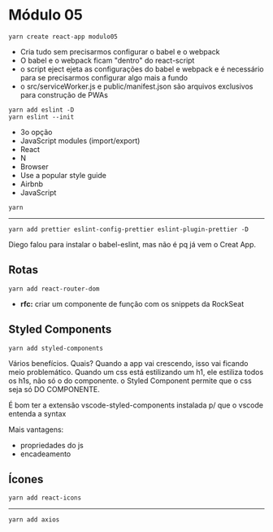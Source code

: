 # Módulo 05

```
yarn create react-app modulo05
```

- Cria tudo sem precisarmos configurar o babel e o webpack
- O babel e o webpack ficam "dentro" do react-script
- o script eject ejeta as configurações do babel e webpack e é necessário para se precisarmos configurar algo mais a fundo
- o src/serviceWorker.js e public/manifest.json são arquivos exclusivos para construção de PWAs


```
yarn add eslint -D
yarn eslint --init
```
- 3o opção
- JavaScript modules (import/export)
- React
- N
- Browser
- Use a popular style guide
- Airbnb
- JavaScript
```
yarn
```

-----------------------------

```
yarn add prettier eslint-config-prettier eslint-plugin-prettier -D
```

Diego falou para instalar o babel-eslint, mas não é pq já vem o Creat App.

## Rotas
```
yarn add react-router-dom
```

- **rfc:** criar um componente de função com os snippets da RockSeat

## Styled Components
```
yarn add styled-components
```
Vários benefícios. Quais?
Quando a app vai crescendo, isso vai ficando meio problemático. Quando um css está estilizando um h1, ele estiliza todos os h1s, não só o do componente. o Styled Component permite que o css seja só DO COMPONENTE.

É bom ter a extensão vscode-styled-components instalada p/ que o vscode entenda a syntax

Mais vantagens:
- propriedades do js
- encadeamento

## Ícones
```
yarn add react-icons
```

------------------
```
yarn add axios
```
